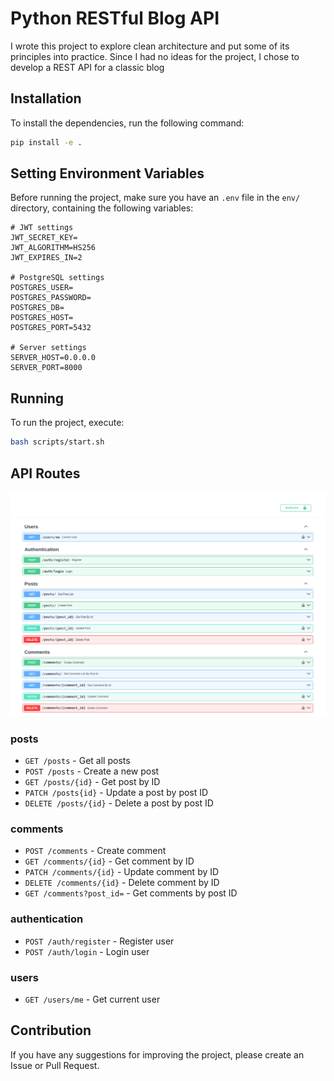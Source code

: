 # Python RESTful Blog API

I wrote this project to explore clean architecture and put some of its principles into practice. Since I had no ideas for the project, I chose to develop a REST API for a classic blog

## Installation

To install the dependencies, run the following command:

```bash
pip install -e .
```

## Setting Environment Variables

Before running the project, make sure you have an `.env` file in the `env/` directory, containing the following variables:

```.env
# JWT settings
JWT_SECRET_KEY=
JWT_ALGORITHM=HS256
JWT_EXPIRES_IN=2

# PostgreSQL settings
POSTGRES_USER=
POSTGRES_PASSWORD=
POSTGRES_DB=
POSTGRES_HOST=
POSTGRES_PORT=5432

# Server settings
SERVER_HOST=0.0.0.0
SERVER_PORT=8000
```

## Running

To run the project, execute:

```bash
bash scripts/start.sh
```

## API Routes
![API Routes](api_routes.png)

### posts
- `GET /posts` - Get all posts
- `POST /posts` - Create a new post
- `GET /posts/{id}` - Get post by ID
- `PATCH /posts{id}` - Update a post by post ID
- `DELETE /posts/{id}` - Delete a post by post ID

### comments
- `POST /comments` - Create comment
- `GET /comments/{id}` - Get comment by ID
- `PATCH /comments/{id}` - Update comment by ID
- `DELETE /comments/{id}` - Delete comment by ID
- `GET /comments?post_id=` - Get comments by post ID

### authentication
- `POST /auth/register` - Register user
- `POST /auth/login` - Login user

### users
- `GET /users/me` - Get current user

## Contribution

If you have any suggestions for improving the project, please create an Issue or Pull Request.
